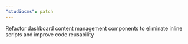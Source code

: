 ```yaml
---
"studiocms": patch
---
```


Refactor dashboard content management components to eliminate inline scripts and improve code reusability
